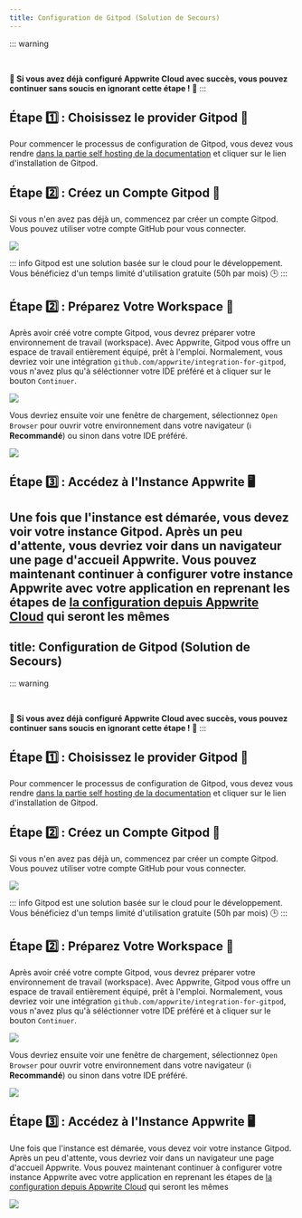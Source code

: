 ```yaml
---
title: Configuration de Gitpod (Solution de Secours)
---
```


<Documentation link="https://appwrite.io/docs/advanced/self-hosting#one-click-setups"></Documentation>

<Hero
title="Configuration de Gitpod (Solution de Secours) 🛟"
image="/assets/workshop/configuration/gitpod/bay_gitpod.jpg"
description="Bienvenue dans la section de configuration de Gitpod, une solution de secours pour votre voyage dans le
monde d'Appwrite. Parfois, même les aventuriers les plus chevronnés peuvent rencontrer des défis imprévus. Si vous avez
déjà configuré Appwrite Cloud avec succès, vous pouvez continuer sans soucis en ignorant cette étape ! 🛠️"
/>

::: warning

<br/>

**🛟 Si vous avez déjà configuré Appwrite Cloud avec succès,
vous pouvez continuer sans soucis en ignorant cette étape ! 🚧**
:::

## Étape 1️⃣ : Choisissez le provider Gitpod 🤖

Pour commencer le processus de configuration de Gitpod, vous devez vous
rendre [dans la partie self hosting de la documentation](https://appwrite.io/docs/advanced/self-hosting#one-click-setups")
et cliquer sur le lien d'installation de Gitpod.

## Étape 2️⃣ : Créez un Compte Gitpod 👤

Si vous n'en avez pas déjà un, commencez par créer un compte Gitpod. Vous pouvez utiliser votre compte GitHub pour vous
connecter.

<Image src="/assets/workshop/configuration/gitpod/github_signin.png" imageAlt="Création de compte Gitpod" withSpacing></Image>

::: info
Gitpod est une solution basée sur le cloud pour le développement. Vous bénéficiez d'un temps limité d'utilisation
gratuite (50h par mois) 🕒
:::

## Étape 2️⃣ : Préparez Votre Workspace 🚀

Après avoir créé votre compte Gitpod, vous devrez préparer votre environnement de travail (workspace). Avec Appwrite,
Gitpod vous offre un espace de travail entièrement équipé, prêt à l'emploi. Normalement, vous devriez voir une
intégration `github.com/appwrite/integration-for-gitpod`, vous n'avez plus qu'à séléctionner votre IDE préféré et à
cliquer sur le bouton `Continuer`.

<Image src="/assets/workshop/configuration/gitpod/workspace.png" imageAlt="Préparation de l'espace de travail Gitpod" withSpacing></Image>

Vous devriez ensuite voir une fenêtre de chargement, sélectionnez `Open Browser` pour ouvrir votre environnement dans
votre navigateur (ℹ️ **Recommandé**) ou sinon dans votre IDE préféré.

<Image src="/assets/workshop/configuration/gitpod/gitpod_prepare.png" imageAlt="Préparation de l'espace de l'instance" withSpacing></Image>

## Étape 3️⃣ : Accédez à l'Instance Appwrite 🖥️

Une fois que l'instance est démarée, vous devez voir votre instance Gitpod. Après un peu d'attente, vous devriez voir
dans un navigateur une page d'accueil Appwrite. Vous pouvez maintenant continuer à configurer votre instance Appwrite
avec votre application en reprenant les étapes
de [la configuration depuis Appwrite Cloud](/workshop/configuration/appwrite-configuration.html#etape-1%EF%B8%8F%E2%83%A3-creation-de-votre-compte-appwrite-%F0%9F%91%A4)
qui seront les mêmes
---
title: Configuration de Gitpod (Solution de Secours)
---

<Documentation link="https://appwrite.io/docs/advanced/self-hosting#one-click-setups"></Documentation>

<Hero
title="Configuration de Gitpod (Solution de Secours) 🛟"
image="/assets/workshop/configuration/gitpod/bay_gitpod.jpg"
description="Bienvenue dans la section de configuration de Gitpod, une solution de secours pour votre voyage dans le
monde d'Appwrite. Parfois, même les aventuriers les plus chevronnés peuvent rencontrer des défis imprévus. Si vous avez
déjà configuré Appwrite Cloud avec succès, vous pouvez continuer sans soucis en ignorant cette étape ! Si vous
rencontrez des problèmes, ne vous inquiétez pas, Gitpod est là pour vous sauver. Nous allons vous guider à travers les
étapes nécessaires pour configurer votre instance Appwrite sur Gitpod, au cas où vous en auriez besoin. 🛠️"
/>

::: warning

<br/>

**🛟 Si vous avez déjà configuré Appwrite Cloud avec succès,
vous pouvez continuer sans soucis en ignorant cette étape ! 🚧**
:::

## Étape 1️⃣ : Choisissez le provider Gitpod 🤖

Pour commencer le processus de configuration de Gitpod, vous devez vous
rendre [dans la partie self hosting de la documentation](https://appwrite.io/docs/advanced/self-hosting#one-click-setups")
et cliquer sur le lien d'installation de Gitpod.

## Étape 2️⃣ : Créez un Compte Gitpod 👤

Si vous n'en avez pas déjà un, commencez par créer un compte Gitpod. Vous pouvez utiliser votre compte GitHub pour vous
connecter.

<Image src="/assets/workshop/configuration/gitpod/github_signin.png" imageAlt="Création de compte Gitpod" withSpacing></Image>

::: info
Gitpod est une solution basée sur le cloud pour le développement. Vous bénéficiez d'un temps limité d'utilisation
gratuite (50h par mois) 🕒
:::

## Étape 2️⃣ : Préparez Votre Workspace 🚀

Après avoir créé votre compte Gitpod, vous devrez préparer votre environnement de travail (workspace). Avec Appwrite,
Gitpod vous offre un espace de travail entièrement équipé, prêt à l'emploi. Normalement, vous devriez voir une
intégration `github.com/appwrite/integration-for-gitpod`, vous n'avez plus qu'à séléctionner votre IDE préféré et à
cliquer sur le bouton `Continuer`.

<Image src="/assets/workshop/configuration/gitpod/workspace.png" imageAlt="Préparation de l'espace de travail Gitpod" withSpacing></Image>

Vous devriez ensuite voir une fenêtre de chargement, sélectionnez `Open Browser` pour ouvrir votre environnement dans
votre navigateur (ℹ️ **Recommandé**) ou sinon dans votre IDE préféré.

<Image src="/assets/workshop/configuration/gitpod/gitpod_prepare.png" imageAlt="Préparation de l'espace de l'instance" withSpacing></Image>

## Étape 3️⃣ : Accédez à l'Instance Appwrite 🖥️

Une fois que l'instance est démarée, vous devez voir votre instance Gitpod. Après un peu d'attente, vous devriez voir
dans un navigateur une page d'accueil Appwrite. Vous pouvez maintenant continuer à configurer votre instance Appwrite
avec votre application en reprenant les étapes
de [la configuration depuis Appwrite Cloud](/workshop/configuration/appwrite-configuration.html#etape-1%EF%B8%8F%E2%83%A3-creation-de-votre-compte-appwrite-%F0%9F%91%A4)
qui seront les mêmes

<Image src="/assets/workshop/configuration/gitpod/gitpod_browser.png" imageAlt="Gitpod Browser" withSpacing></Image>
